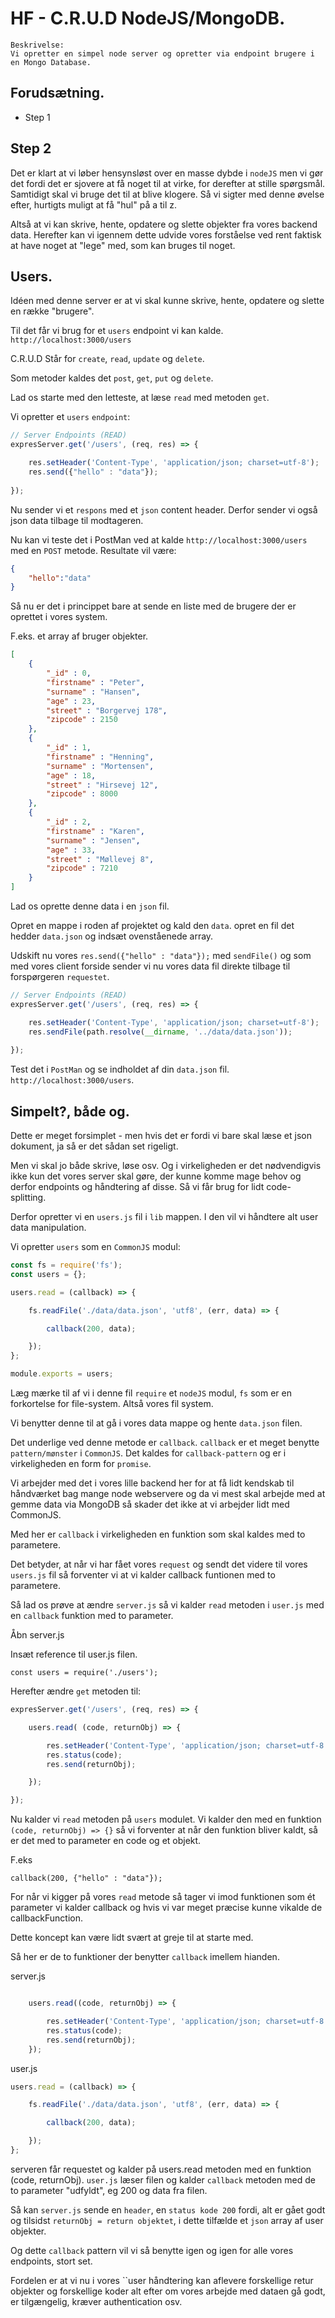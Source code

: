 # HF - C.R.U.D NodeJS/MongoDB.

```
Beskrivelse: 
Vi opretter en simpel node server og opretter via endpoint brugere i en Mongo Database.
```


## Forudsætning.

* Step 1

## Step 2

Det er klart at vi løber hensynsløst over en masse dybde i ``nodeJS`` men vi gør det fordi det er sjovere at få noget til at virke, for derefter at stille spørgsmål. Samtidigt skal vi bruge det til at blive klogere. Så vi sigter med denne øvelse efter, hurtigts muligt at få "hul" på a til z.

Altså at vi kan skrive, hente, opdatere og slette objekter fra vores backend data. Herefter kan vi igennem dette udvide vores forståelse ved rent faktisk at have noget at "lege" med, som kan bruges til noget.

## Users.

Idéen med denne server er at vi skal kunne skrive, hente, opdatere og slette en række "brugere".

Til det får vi brug for et ``users`` endpoint vi kan kalde. ```http://localhost:3000/users```

C.R.U.D Står for ``create``, ``read``, ``update`` og ``delete``.

Som metoder kaldes det ``post``, ``get``, ``put`` og ``delete``.

Lad os starte med den letteste, at læse ``read`` med metoden ``get``.

Vi opretter et ``users`` ``endpoint``:

```JavaScript
// Server Endpoints (READ)
expresServer.get('/users', (req, res) => {

    res.setHeader('Content-Type', 'application/json; charset=utf-8');
    res.send({"hello" : "data"});
    
});
```

Nu sender vi et ``respons`` med et ``json`` content header.
Derfor sender vi også json data tilbage til modtageren.

Nu kan vi teste det i PostMan ved at kalde ```http://localhost:3000/users``` med en ``POST`` metode.
Resultate vil være:
```Json
{
    "hello":"data"
}
```

Så nu er det i princippet bare at sende en liste med de brugere der er oprettet i vores system.

F.eks. et array af bruger objekter.
```Json
[
    {
        "_id" : 0,
        "firstname" : "Peter",
        "surname" : "Hansen",
        "age" : 23,
        "street" : "Borgervej 178",
        "zipcode" : 2150
    },
    {
        "_id" : 1,
        "firstname" : "Henning",
        "surname" : "Mortensen",
        "age" : 18,
        "street" : "Hirsevej 12",
        "zipcode" : 8000
    },
    {
        "_id" : 2,
        "firstname" : "Karen",
        "surname" : "Jensen",
        "age" : 33,
        "street" : "Møllevej 8",
        "zipcode" : 7210
    }
]
```

Lad os oprette denne data i en ``json`` fil.

Opret en mappe i roden af projektet og kald den ``data``.
opret en fil det hedder ``data.json`` og indsæt ovenståenede array.

Udskift nu vores ``res.send({"hello" : "data"});`` med ``sendFile()`` og som med vores client forside sender vi nu vores data fil direkte tilbage til forspørgeren ``requestet``. 

```JavaScript
// Server Endpoints (READ)
expresServer.get('/users', (req, res) => {

    res.setHeader('Content-Type', 'application/json; charset=utf-8');
    res.sendFile(path.resolve(__dirname, '../data/data.json'));
    
});
```

Test det i ``PostMan`` og se indholdet af din ``data.json`` fil. ``http://localhost:3000/users``.

## Simpelt?, både og.

Dette er meget forsimplet - men hvis det er fordi vi bare skal læse et json dokument, ja så er det sådan set rigeligt.

Men vi skal jo både skrive, løse osv. Og i virkeligheden er det nødvendigvis ikke kun det vores server skal gøre, der kunne komme mage behov og derfor endpoints og håndtering af disse. Så vi får brug for lidt code-splitting. 

Derfor opretter vi en ``users.js`` fil i ``lib`` mappen. I den vil vi håndtere alt user data manipulation.

Vi opretter ``users`` som en ``CommonJS`` modul:

```JavaScript
const fs = require('fs');
const users = {};

users.read = (callback) => {

    fs.readFile('./data/data.json', 'utf8', (err, data) => {

        callback(200, data);

    });
};

module.exports = users;
```

Læg mærke til af vi i denne fil ``require`` et ``nodeJS`` modul, ``fs`` som er en forkortelse for  file-system. Altså vores fil system.

Vi benytter denne til at gå i vores data mappe og hente ``data.json`` filen.

Det underlige ved denne metode er ``callback``. ``callback`` er et meget benytte ``pattern/mønster`` i ``CommonJS``. Det kaldes for ``callback-pattern`` og er i virkeligheden en form for ``promise``.

Vi arbejder med det i vores lille backend her for at få lidt kendskab til håndværket bag mange node webservere og da vi mest skal arbejde med at gemme data via MongoDB så skader det ikke at vi arbejder lidt med CommonJS.

Med her er ``callback`` i virkeligheden en funktion som skal kaldes med to parametere.

Det betyder, at når vi har fået vores ``request`` og sendt det videre til vores ``users.js`` fil så forventer vi at vi kalder callback funtionen med to parametere. 

Så lad os prøve at ændre ``server.js`` så vi kalder ``read`` metoden i ``user.js`` med en ``callback`` funktion med to parameter.

Åbn server.js

Insæt reference til user.js filen.
```
const users = require('./users');
```

Herefter ændre ``get`` metoden til:
```JavaScript
expresServer.get('/users', (req, res) => {

    users.read( (code, returnObj) => {

        res.setHeader('Content-Type', 'application/json; charset=utf-8');
        res.status(code);
        res.send(returnObj);

    });

});
```

Nu kalder vi ``read`` metoden på ``users`` modulet. Vi kalder den med en funktion `` (code, returnObj) => {}`` så vi forventer at når den funktion bliver kaldt, så er det med to parameter en code og et objekt.

F.eks
```
callback(200, {"hello" : "data"});
```

For når vi kigger på vores ``read`` metode så tager vi imod funktionen som ét parameter vi kalder callback og hvis vi var meget præcise kunne vikalde de callbackFunction.

Dette koncept kan være lidt svært at greje til at starte med.

Så her er de to funktioner der benytter ``callback`` imellem hianden.

server.js
```JavaScript

    users.read((code, returnObj) => {

        res.setHeader('Content-Type', 'application/json; charset=utf-8');
        res.status(code);
        res.send(returnObj);
    });
```

user.js
```JavaScript
users.read = (callback) => {

    fs.readFile('./data/data.json', 'utf8', (err, data) => {

        callback(200, data);

    });
};
```

serveren får requestet og kalder på users.read metoden med en funktion (code, returnObj). ``user.js`` læser filen og kalder ``callback`` metoden med de to parameter "udfyldt", eg 200 og data fra filen.

Så kan ``server.js`` sende en `header`, en `status kode 200` fordi, alt er gået godt og tilsidst ``returnObj = return objektet``, i dette tilfælde et `json` array af user objekter. 

Og dette ``callback`` pattern vil vi så benytte igen og igen for alle vores endpoints, stort set.

Fordelen er at vi nu i vores ``user håndtering kan aflevere forskellige retur objekter og forskellige koder alt efter om vores arbejde med dataen gå godt, er tilgængelig, kræver authentication osv.














